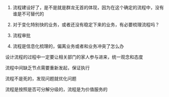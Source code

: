 1. 流程建设好了，是不是就是群龙无首的体现，因为在这个确定的流程中，没有谁是不可替代的
2. 对于变化特别快的业务，或者还没有稳定下来的业务，有必要梳理流程吗？
3. 流程审批

4. 流程是信息化梳理的，偏离业务或者和业务冲突了怎么办



设计流程的过程中一定要让相关部门的家人参与进来，统一观念和态度

流程中间缺乏节点需要重新发起，保证执行

流程不是死的，发现问题就优化问题

流程是按照是否可分解分级的，流程是为价值服务的